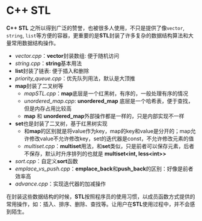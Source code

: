 # C++ STL
**C++ STL** 之所以得到广泛的赞誉，也被很多人使用，不只是提供了像`vector`, `string`, `list`等方便的容器，更重要的是**STL**封装了许多复杂的数据结构算法和大量常用数据结构操作。

- *vector.cpp*：**vector**封装数组: 便于随机访问
- *string.cpp*：**string**基本用法
- **list**封装了链表: 便于插入和删除
- *priority_queue.cpp*：优先队列用法，默认是大顶推
- **map**封装了二叉树等 
    - *mapSTL.cpp*：**map**底层是一个红黑树，有序的，一般处理有序的情况
    - *unordered_map.cpp*: **unordered_map** 底层是一个哈希表，便于查找，但是内存占用比较高
    - **map** 和 **unordered_map**外部操作都是一样的，只是内部实现不一样
- **set**也是封装了二叉树，基于红黑树实现
    - 和**map**的区别就是将value作为key，map的key和value是分开的；map允许修改value不允许修改key，set的迭代器是const，不允许修改元素的值
    - *multiset.cpp*：**multiset**用法，和**set**类似，只是前者可以保存元素，后者不保存，默认时升序排列的也就是 **multiset<int, less\<int\>>**
- *sort.cpp*：自定义**sort**函数
- *emplace_vs_push.cpp*：**emplace_back**和**push_back**的区别：好像是前者效率高
- *advance.cpp*：实现迭代器的加减操作

在封装这些数据结构的时候，**STL**按照程序员的使用习惯，以成员函数方式提供的常用操作，如：插入、排序、删除、查找等。让用户在**STL**使用过程中，并不会感到陌生。


